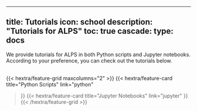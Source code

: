 
---
title: Tutorials
icon: school
description: "Tutorials for ALPS"
toc: true
cascade:
    type: docs
---
We provide tutorials for ALPS in both Python scripts and Jupyter notebooks. According to your preference, you can check out the tutorials below. <br><br>

{{< hextra/feature-grid maxcolumns="2" >}}
  {{< hextra/feature-card
    title="Python Scripts"
    link="python"
  >}}
    {{< hextra/feature-card
    title="Jupyter Notebooks"
    link="jupyter"
  >}}
{{< /hextra/feature-grid >}}
